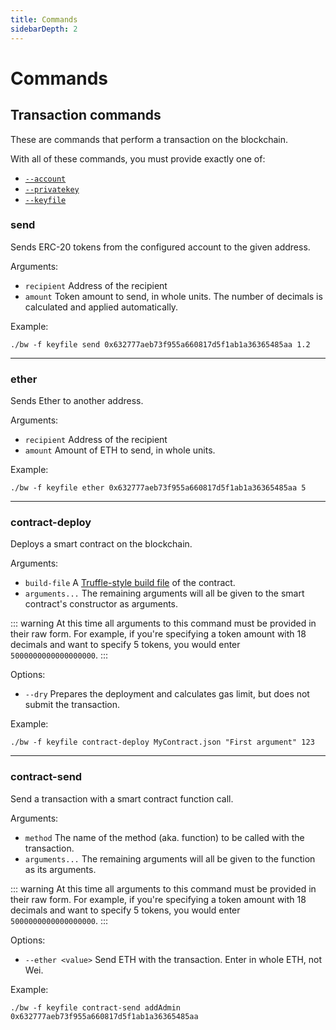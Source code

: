 ```yaml
---
title: Commands
sidebarDepth: 2
---
```


# Commands

## Transaction commands

These are commands that perform a transaction on the blockchain.

With all of these commands, you must provide exactly one of:

- [`--account`](global-options.md#account-account-file)
- [`--privatekey`](global-options.md#privatekey-key)
- [`--keyfile`](global-options.md#keyfile-file)

### send

Sends ERC-20 tokens from the configured account to the given address.

Arguments:

- `recipient` Address of the recipient
- `amount` Token amount to send, in whole units. The number of decimals
  is calculated and applied automatically.

Example:

```
./bw -f keyfile send 0x632777aeb73f955a660817d5f1ab1a36365485aa 1.2
```

---

### ether

Sends Ether to another address.

Arguments:

- `recipient` Address of the recipient
- `amount` Amount of ETH to send, in whole units.

Example:

```
./bw -f keyfile ether 0x632777aeb73f955a660817d5f1ab1a36365485aa 5
```

---

### contract-deploy

Deploys a smart contract on the blockchain.

Arguments:

- `build-file` A [Truffle-style build file](./build-file.md) of the contract.
- `arguments...` The remaining arguments will all be given to the smart
  contract's constructor as arguments.
  
::: warning
At this time all arguments to this command must be provided in their raw 
form. For example, if you're specifying a token amount with 18 decimals and want
to specify 5 tokens, you would enter `5000000000000000000`.
:::

Options: 

- `--dry` Prepares the deployment and calculates gas limit, but does not submit
  the transaction.

Example:

```
./bw -f keyfile contract-deploy MyContract.json "First argument" 123
```

---

### contract-send

Send a transaction with a smart contract function call.


Arguments:

- `method` The name of the method (aka. function) to be called with the transaction.
- `arguments...` The remaining arguments will all be given to the function as its
  arguments.

::: warning
At this time all arguments to this command must be provided in their raw 
form. For example, if you're specifying a token amount with 18 decimals and want
to specify 5 tokens, you would enter `5000000000000000000`.
:::

Options: 

- `--ether <value>` Send ETH with the transaction. Enter in whole ETH, not Wei.

Example:

```
./bw -f keyfile contract-send addAdmin 0x632777aeb73f955a660817d5f1ab1a36365485aa
```



